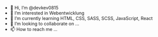 - 👋 Hi, I’m @devkev0815
- 👀 I’m interested in Webentwicklung
- 🌱 I’m currently learning HTML, CSS, SASS, SCSS, JavaScript, React
- 💞️ I’m looking to collaborate on ...
- 📫 How to reach me ...

<!---
devkev0815/devkev0815 is a ✨ special ✨ repository because its `README.md` (this file) appears on your GitHub profile.
You can click the Preview link to take a look at your changes.
--->
